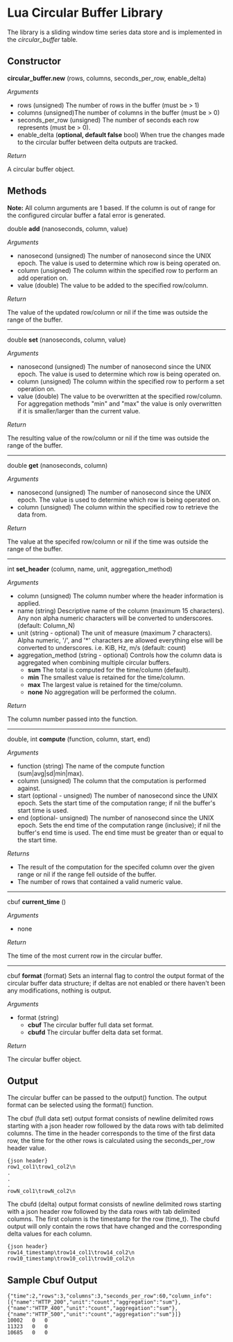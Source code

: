 Lua Circular Buffer Library
===========================

The library is a sliding window time series data store and is implemented in the _circular_buffer_ table.

Constructor
-----------
**circular_buffer.new** (rows, columns, seconds_per_row, enable_delta)

*Arguments*
- rows (unsigned) The number of rows in the buffer (must be > 1)
- columns (unsigned)The number of columns in the buffer (must be > 0)
- seconds_per_row (unsigned) The number of seconds each row represents (must be > 0).
- enable_delta (**optional, default false** bool) When true the changes made to the 
    circular buffer between delta outputs are tracked.

*Return*

A circular buffer object.

Methods
-------
**Note:** All column arguments are 1 based. If the column is out of range for the configured circular buffer a fatal error is generated.

double **add** (nanoseconds, column, value)

*Arguments*
- nanosecond (unsigned) The number of nanosecond since the UNIX epoch. The value is 
    used to determine which row is being operated on.
- column (unsigned) The column within the specified row to perform an add operation on.
- value (double) The value to be added to the specified row/column.

*Return*

The value of the updated row/column or nil if the time was outside the range of the buffer.

____
double **set** (nanoseconds, column, value)

*Arguments*
- nanosecond (unsigned) The number of nanosecond since the UNIX epoch. The value is
    used to determine which row is being operated on.
- column (unsigned) The column within the specified row to perform a set operation on.
- value (double) The value to be overwritten at the specified row/column. 
  For aggregation methods "min" and "max" the value is only overwritten if it is smaller/larger than the current value.

*Return*

The resulting value of the row/column or nil if the time was outside the range of the buffer.

____
double **get** (nanoseconds, column)

*Arguments*
- nanosecond (unsigned) The number of nanosecond since the UNIX epoch. The value is used
    to determine which row is being operated on.
- column (unsigned) The column within the specified row to retrieve the data from.

*Return*

The value at the specifed row/column or nil if the time was outside the range of the buffer.

____
int **set_header** (column, name, unit, aggregation_method)

*Arguments*
- column (unsigned) The column number where the header information is applied.
- name (string) Descriptive name of the column (maximum 15 characters). Any non alpha
    numeric characters will be converted to underscores. (default: Column_N)
- unit (string - optional) The unit of measure (maximum 7 characters). Alpha numeric,
    '/', and '*' characters are allowed everything else will be converted to underscores.
    i.e. KiB, Hz, m/s (default: count)
- aggregation_method (string - optional) Controls how the column data is aggregated
    when combining multiple circular buffers.
    - **sum** The total is computed for the time/column (default).
    - **min** The smallest value is retained for the time/column.
    - **max** The largest value is retained for the time/column.
    - **none** No aggregation will be performed the column.

*Return*

The column number passed into the function.

____
double, int **compute** (function, column, start, end)

*Arguments*
- function (string) The name of the compute function (sum|avg|sd|min|max).
- column (unsigned) The column that the computation is performed against.
- start (optional - unsigned) The number of nanosecond since the UNIX epoch. Sets the
    start time of the computation range; if nil the buffer's start time is used.
- end (optional- unsigned) The number of nanosecond since the UNIX epoch. Sets the 
    end time of the computation range (inclusive); if nil the buffer's end time is used.
    The end time must be greater than or equal to the start time.

*Returns*

- The result of the computation for the specifed column over the given range or nil if the range fell outside of the buffer.
- The number of rows that contained a valid numeric value.

____
cbuf **current_time** ()

*Arguments*
- none

*Return*

The time of the most current row in the circular buffer.

____
cbuf **format** (format)
    Sets an internal flag to control the output format of the circular buffer data structure; if deltas are not enabled or there haven't been any modifications, nothing is output.

*Arguments*
- format (string)
    - **cbuf** The circular buffer full data set format.
    - **cbufd** The circular buffer delta data set format.

*Return*

The circular buffer object.

Output
------
The circular buffer can be passed to the output() function. The output format
can be selected using the format() function.

The cbuf (full data set) output format consists of newline delimited rows
starting with a json header row followed by the data rows with tab delimited
columns. The time in the header corresponds to the time of the first data row,
the time for the other rows is calculated using the seconds_per_row header value.

    {json header}
    row1_col1\trow1_col2\n
    .
    .
    .
    rowN_col1\trowN_col2\n

The cbufd (delta) output format consists of newline delimited rows starting with
a json header row followed by the data rows with tab delimited columns. The
first column is the timestamp for the row (time_t). The cbufd output will only
contain the rows that have changed and the corresponding delta values for each
column.

    {json header}
    row14_timestamp\trow14_col1\trow14_col2\n
    row10_timestamp\trow10_col1\trow10_col2\n

Sample Cbuf Output
------------------

    {"time":2,"rows":3,"columns":3,"seconds_per_row":60,"column_info":[{"name":"HTTP_200","unit":"count","aggregation":"sum"},{"name":"HTTP_400","unit":"count","aggregation":"sum"},{"name":"HTTP_500","unit":"count","aggregation":"sum"}]}
    10002   0   0
    11323   0   0
    10685   0   0
